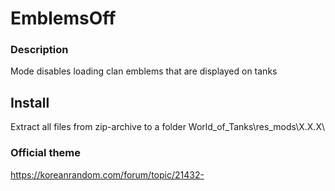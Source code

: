 ﻿# EmblemsOff

### Description
Mode disables loading clan emblems that are displayed on tanks

## Install
Extract all files from zip-archive to a folder World_of_Tanks\res_mods\X.X.X\

### Official theme
https://koreanrandom.com/forum/topic/21432-
